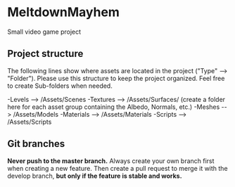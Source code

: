 # MeltdownMayhem
Small video game project

## Project structure
The following lines show where assets are located in the project ("Type" --> "Folder").
Please use this structure to keep the project organized. Feel free to create Sub-folders when needed.

-Levels --> /Assets/Scenes
-Textures --> /Assets/Surfaces/ (create a folder here for each asset group containing the Albedo, Normals, etc.)
-Meshes --> /Assets/Models
-Materials --> /Assets/Materials
-Scripts --> /Assets/Scripts

## Git branches
**Never push to the master branch.** Always create your own branch first when creating a new feature. 
Then create a pull request to merge it with the develop branch, **but only if the feature is stable and works.**
